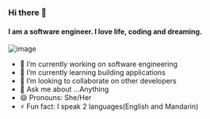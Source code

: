 ### Hi there 👋

#### I am a software engineer. I love life, coding and dreaming.


![image](https://user-images.githubusercontent.com/85038267/158269069-1cf9991b-90ae-4181-81b9-ab076fb7e261.png)

- 🔭 I’m currently working on software engineering
- 🌱 I’m currently learning building applications
- 👯 I’m looking to collaborate on other developers
- 💬 Ask me about ...Anything
- 😄 Pronouns: She/Her
- ⚡ Fun fact: I speak 2 languages(English and Mandarin)
